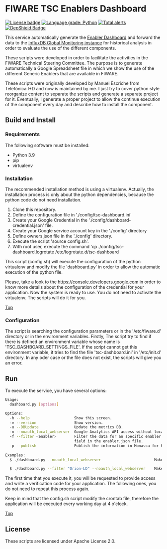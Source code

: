 # <a name="top"></a>FIWARE TSC Enablers Dashboard
[![License badge](https://img.shields.io/badge/license-Apache_2.0-blue.svg)](https://opensource.org/licenses/Apache-2.0)
[![Language grade: Python](https://img.shields.io/lgtm/grade/python/g/flopezag/fiware-tsc-dashboard.svg?logo=lgtm&logoWidth=18)](https://lgtm.com/projects/g/flopezag/fiware-tsc-dashboard/context:python)
[![Total alerts](https://img.shields.io/lgtm/alerts/g/flopezag/fiware-tsc-dashboard.svg?logo=lgtm&logoWidth=18)](https://lgtm.com/projects/g/flopezag/fiware-tsc-dashboard/alerts/)
[![DepShield Badge](https://depshield.sonatype.org/badges/flopezag/fiware-tsc-dashboard/depshield.svg)](https://depshield.github.io)

This service automatically generate the [Enabler Dashboard](https://docs.google.com/spreadsheets/d/1yyZNUlAPDcqjnD-gIoGOd5SZfVDJXO36G75xTDL0HgA/edit#gid=0)
and forward the data to the [InfluxDB Global Monitoring instance](http://127.0.0.1:3000/d/0CNJ2e6mz/fiware-ges-metrics-dashboard?orgId=1)
for historical analysis in order to evaluate the use of the different components.
 
These scripts were developed in order to facilitate the activities in the FIWARE Technical Steering
Committee. The purpose is to generate automatically a Google Spreadsheet file in which we show the 
use of the different Generic Enablers that are available in FIWARE.

These scripts were originally developed by Manuel Escriche from Telefónica I+D and now 
is maintained by me. I just try to cover python style reorganize content to separate 
the scripts and generate a separate project for it. Eventually, I generate a proper 
project to allow the continue execution of the component every day and describe how 
to install the component.

## Build and Install

### Requirements

The following software must be installed:

- Python 3.9
- pip
- virtualenv


### Installation

The recommended installation method is using a virtualenv. Actually, the installation 
process is only about the python dependencies, because the python code do not need 
installation.

1. Clone this repository.
2. Define the configuration file in './config/tsc-dashboard.ini'
3. Create your Google Credential in the './config/dashboard-credential.json' file.
4. Create your Google service account key in the './config' directory
5. Define owners.json file in the './config' directory.
6. Execute the script 'source config.sh'. 
7. With root user, execute the command 'cp ./config/tsc-dashboard.logrotate /etc/logrotate.d/tsc-dashboard

This script (config.sh) will execute the configuration of the python virtualenv and 
modify the file 'dashboard.py' in order to allow the automatic execution of the 
python file. 

Please, take a look to the https://console.developers.google.com in order to know more details 
about the configuration of the credential for your application. Now the system is ready to use. 
You do not need to activate the virtualenv. The scripts will do it for you.

[Top](#top)

### Configuration

The script is searching the configuration parameters or in the '/etc/fiware.d'
directory or in the environment variables. Firstly, The script try to find if there 
is defined an environment variable whose name is 'TSC_DASHBOARD_SETTINGS_FILE'. 
If the script cannot get this environment variable, it tries to find the file 
'tsc-dashboard.ini' in '/etc/init.d' directory. In any oder case or the file does 
not exist, the scripts will give you an error.

## Run

To execute the service, you have several options:

```bash
Usage:
  dashboard.py [options]

Options:
  -h --help                    Show this screen.
  -v --version                 Show version.
  -u --DBUpdate                Update the metrics DB.
  -n --noauth_local_webserver  Google Analytics API access without local browser in python
  -f --filter <enabler>        Filter the data for an specific enabler. The parameter has to be equal to the "name" 
                               field in the enabler.json file.
  -p --publish                 Publish the information in Monasca for historical purpose
  
Examples:
  $ ./dashboard.py --noauth_local_webserver                        Make the analysis of the complete list of GEs

  $ ./dashboard.py --filter "Orion-LD" --noauth_local_webserver    Make the analysis of one specific GE
```

The first time that you execute it, you will be requested to provide access and write
a verification code for your application. The following ones, you do not need to 
repeat this process again.

Keep in mind that the config.sh script modify the crontab file, therefore the application
will be executed every working day at 4 o'clock.

[Top](#top)

## License

These scripts are licensed under Apache License 2.0.
